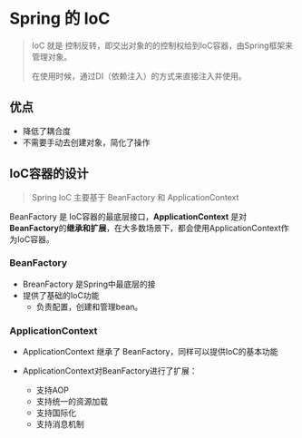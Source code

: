 # Spring 的 IoC

> IoC 就是 控制反转，即交出对象的的控制权给到IoC容器，由Spring框架来管理对象。
>
> 在使用时候，通过DI（依赖注入）的方式来直接注入并使用。  

## 优点

- 降低了耦合度
- 不需要手动去创建对象，简化了操作



## IoC容器的设计

> Spring IoC 主要基于 BeanFactory 和 ApplicationContext

BeanFactory 是 IoC容器的最底层接口，**ApplicationContext** 是对**BeanFactory**的**继承和扩展**，在大多数场景下，都会使用ApplicationContext作为IoC容器。

### BeanFactory

- BreanFactory 是Spring中最底层的接
- 提供了基础的IoC功能
  - 负责配置，创建和管理bean。

### ApplicationContext

- ApplicationContext 继承了 BeanFactory，同样可以提供IoC的基本功能

- ApplicationContext对BeanFactory进行了扩展：

  - 支持AOP
  - 支持统一的资源加载
  - 支持国际化
  - 支持消息机制

  